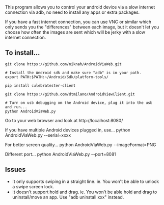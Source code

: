 This program allows you to control your android device via a slow internet connection via adb, no need to install any apps or extra packages.

If you have a fast internet connection, you can use VNC or similar which only sends you the "differences" between each image, but it doesn't let you choose how often the images are sent which will be jerky with a slow internet connection.


## To install...

```
git clone https://github.com/niknah/AndroidViaWeb.git

# Install the Android sdk and make sure "adb" is in your path.
export PATH:$PATH:~/Android/Sdk/platform-tools/

pip install culebratester-client

git clone https://github.com/dtmilano/AndroidViewClient.git

# Turn on usb debugging on the Android device, plug it into the usb and run...
python AndroidViaWeb.py
```

Go to your web browser and look at http://localhost:8080/

If you have multiple Android devices plugged in, use...
python AndroidViaWeb.py --serial=xxxx

For better screen quality...
python AndroidViaWeb.py --imageFormat=PNG

Different port...
python AndroidViaWeb.py --port=8081


## Issues
* It only supports swiping in a straight line.  ie. You won't be able to unlock a swipe screen lock.
* It doesn't support hold and drag.  ie. You won't be able hold and drag to uninstall/move an app.  Use "adb uninstall xxx" instead.

